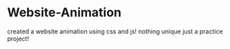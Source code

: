 # Website-Animation
created a website animation using css and js! nothing unique just a practice project!
